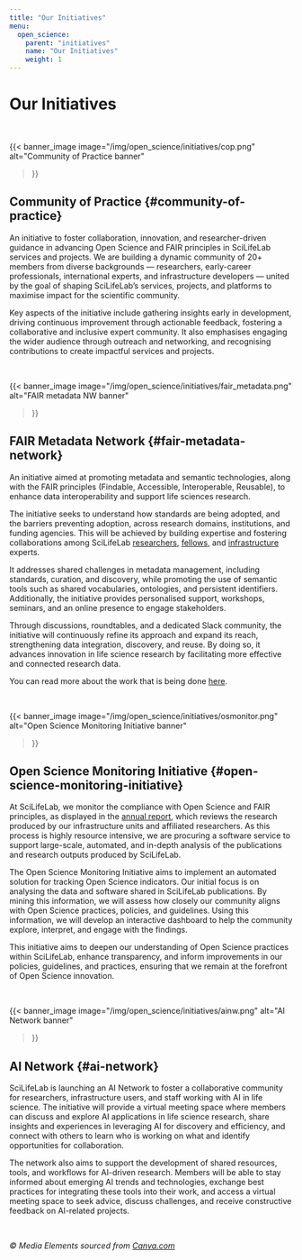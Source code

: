 ```yaml
---
title: "Our Initiatives"
menu:
  open_science:
    parent: "initiatives"
    name: "Our Initiatives"
    weight: 1
---
```


# Our Initiatives 
<br/>

{{< banner_image
  image="/img/open_science/initiatives/cop.png"
  alt="Community of Practice banner"
>}}

## Community of Practice {#community-of-practice}

An initiative to foster collaboration, innovation, and researcher-driven guidance in advancing Open Science and FAIR
principles in SciLifeLab services and projects.
We are building a dynamic community of 20+ members from diverse backgrounds — researchers, early-career professionals,
international experts, and infrastructure developers — united by the goal of shaping SciLifeLab’s services,
projects, and platforms to maximise impact for the scientific community.

Key aspects of the initiative include gathering insights early in development, driving continuous improvement through
actionable feedback, fostering a collaborative and inclusive expert community. It also emphasises engaging the wider
audience through outreach and networking, and recognising contributions to create impactful services and projects.

<br/>

{{< banner_image
  image="/img/open_science/initiatives/fair_metadata.png"
  alt="FAIR metadata NW banner"
>}}

## FAIR Metadata Network {#fair-metadata-network}

An initiative aimed at promoting metadata and semantic technologies, along with the FAIR principles (Findable,
Accessible, Interoperable, Reusable), to enhance data interoperability and support life sciences research.

The initiative seeks to understand how standards are being adopted, and the barriers preventing adoption, across
research domains, institutions, and funding agencies. This will be achieved by building expertise and fostering
collaborations among SciLifeLab [researchers](https://www.scilifelab.se/research/), [fellows](https://www.scilifelab.se/contact/fellows/),
and [infrastructure](https://www.scilifelab.se/services/infrastructure/) experts.

It addresses shared challenges in metadata management, including standards, curation, and discovery, while promoting
the use of semantic tools such as shared vocabularies, ontologies, and persistent identifiers. Additionally, the
initiative provides personalised support, workshops, seminars, and an online presence to engage stakeholders.

Through discussions, roundtables, and a dedicated Slack community, the initiative will continuously refine its approach
and expand its reach, strengthening data integration, discovery, and reuse. By doing so, it advances innovation in life
science research by facilitating more effective and connected research data.

You can read more about the work that is being done [here](https://docs.google.com/presentation/d/1aapjARKgO-IBNCUrrILlqYyKVJxmUoqRMvO5IZaHs_I/edit#slide=id.g32233462cdb_0_199).

<br/>

{{< banner_image
  image="/img/open_science/initiatives/osmonitor.png"
  alt="Open Science Monitoring Initiative banner"
>}}

## Open Science Monitoring Initiative {#open-science-monitoring-initiative}

At SciLifeLab, we monitor the compliance with Open Science and FAIR principles, as displayed in the
[annual report](https://www.scilifelab.se/about-us/management/all-reports/#h-annual-reports), which reviews the research
produced by our infrastructure units and affiliated researchers. As this process is highly resource intensive, we are 
procuring a software service to support large-scale, automated, and in-depth analysis of the publications and research
outputs produced by SciLifeLab.

The Open Science Monitoring Initiative aims to implement an automated solution for tracking Open Science indicators. 
Our initial focus is on analysing the data and software shared in SciLifeLab publications. By mining this information, 
we will assess how closely our community aligns with Open Science practices, policies, and guidelines. Using this 
information, we will develop an interactive dashboard to help the community explore, interpret, and engage with the
findings.

This initiative aims to deepen our understanding of Open Science practices within SciLifeLab, enhance transparency, and
inform improvements in our policies, guidelines, and practices, ensuring that we remain at the forefront of Open Science
innovation.

<br/>

{{< banner_image
  image="/img/open_science/initiatives/ainw.png"
  alt="AI Network banner"
>}}

## AI Network {#ai-network}

SciLifeLab is launching an AI Network to foster a collaborative community for researchers, infrastructure users, and
staff working with AI in life science. The initiative will provide a virtual meeting space where members can discuss
and explore AI applications in life science research, share insights and experiences in leveraging AI for discovery and
efficiency, and connect with others to learn who is working on what and identify opportunities for collaboration.

The network also aims to support the development of shared resources, tools, and workflows for AI-driven research.
Members will be able to stay informed about emerging AI trends and technologies, exchange best practices for integrating
these tools into their work, and access a virtual meeting space to seek advice, discuss challenges, and receive
constructive feedback on AI-related projects.

<br/>

_© Media Elements sourced from [Canva.com](https://canva.com)_